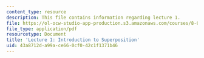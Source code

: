 ```yaml
---
content_type: resource
description: This file contains information regarding lecture 1.
file: https://ol-ocw-studio-app-production.s3.amazonaws.com/courses/8-04-quantum-physics-i-spring-2013/43a8712da99ace660cf042c1f1371b46_MIT8_04S13_Lec01.pdf
file_type: application/pdf
resourcetype: Document
title: 'Lecture 1: Introduction to Superposition'
uid: 43a8712d-a99a-ce66-0cf0-42c1f1371b46
---
```


